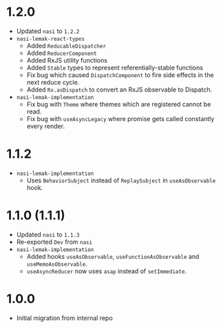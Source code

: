 # 1.2.0

- Updated `nasi` to `1.2.2`
- `nasi-lemak-react-types`
  - Added `ReducableDispatcher`
  - Added `ReducerComponent`
  - Added RxJS utility functions
  - Added `Stable` types to represent referentially-stable functions
  - Fix bug which caused `DispatchComponent` to fire side effects in the next reduce cycle.
  - Added `Rx.asDispatch` to convert an RxJS observable to Dispatch.
- `nasi-lemak-implementation`
  - Fix bug with `Theme` where themes which are registered cannot be read.
  - Fix bug with `useAsyncLegacy` where promise gets called constantly every render.

# 1.1.2

- `nasi-lemak-implementation`
  - Uses `BehaviorSubject` instead of `ReplaySubject` in `useAsObservable` hook.

# 1.1.0 (1.1.1)

- Updated `nasi` to `1.1.3`
- Re-exported `Dev` from `nasi`
- `nasi-lemak-implementation`
  - Added hooks `useAsObservable`, `useFunctionAsObservable` and `useMemoAsObservable`.
  - `useAsyncReducer` now uses `asap` instead of `setImmediate`.

# 1.0.0

- Initial migration from internal repo

